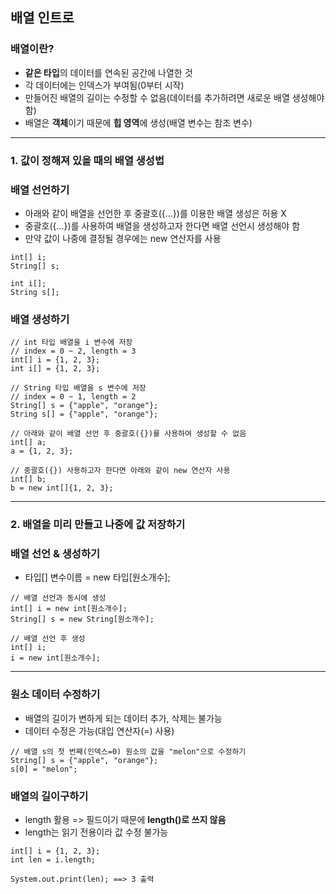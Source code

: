 ## 배열 인트로

### 배열이란?
* **같은 타입**의 데이터를 연속된 공간에 나열한 것
* 각 데이터에는 인덱스가 부여됨(0부터 시작)
* 만들어진 배열의 길이는 수정할 수 없음(데이터를 추가하려면 새로운 배열 생성해야 함)
* 배열은 **객체**이기 때문에 **힙 영역**에 생성(배열 변수는 참조 변수)

---

### 1. 값이 정해져 있을 때의 배열 생성법

### 배열 선언하기
* 아래와 같이 배열을 선언한 후 중괄호({...})를 이용한 배열 생성은 허용 X
* 중괄호({...})를 사용하여 배열을 생성하고자 한다면 배열 선언시 생성해야 함
* 만약 값이 나중에 결정될 경우에는 new 연산자를 사용

```
int[] i;
String[] s;

int i[];
String s[];
```

### 배열 생성하기 

```
// int 타입 배열을 i 변수에 저장
// index = 0 ~ 2, length = 3
int[] i = {1, 2, 3};
int i[] = {1, 2, 3};

// String 타입 배열을 s 변수에 저장
// index = 0 ~ 1, length = 2
String[] s = {"apple", "orange"};
String s[] = {"apple", "orange"};
```

```
// 아래와 같이 배열 선언 후 중괄호({})를 사용하여 생성할 수 없음
int[] a;
a = {1, 2, 3};

// 중괄호({}) 사용하고자 한다면 아래와 같이 new 연산자 사용
int[] b;
b = new int[]{1, 2, 3};

```

---

### 2. 배열을 미리 만들고 나중에 값 저장하기

### 배열 선언 & 생성하기
* 타입[] 변수이름 = new 타입[원소개수];

```
// 배열 선언과 동시에 생성
int[] i = new int[원소개수];
String[] s = new String[원소개수];

// 배열 선언 후 생성
int[] i;
i = new int[원소개수];
```

---

### 원소 데이터 수정하기
* 배열의 길이가 변하게 되는 데이터 추가, 삭제는 불가능
* 데이터 수정은 가능(대입 연산자(=) 사용)

```
// 배열 s의 첫 번째(인덱스=0) 원소의 값을 "melon"으로 수정하기
String[] s = {"apple", "orange"};
s[0] = "melon";
```

### 배열의 길이구하기
* length 활용 => 필드이기 때문에 **length()로 쓰지 않음**
* length는 읽기 전용이라 값 수정 불가능

```
int[] i = {1, 2, 3};
int len = i.length;

System.out.print(len); ==> 3 출력
```